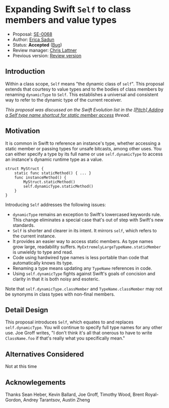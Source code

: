 # Expanding Swift `Self` to class members and value types

* Proposal: [SE-0068](0068-universal-self.md)
* Author: [Erica Sadun](http://github.com/erica)
* Status: **Accepted** ([Bug](https://bugs.swift.org/browse/SR-1340))
* Review manager: [Chris Lattner](http://github.com/lattner)
* Previous version: [Review version](https://github.com/apple/swift-evolution/blob/13d9771e86c5639b8320f05e5daa31a62bac0f07/proposals/0068-universal-self.md)

## Introduction

Within a class scope, `Self` means "the dynamic class of `self`". This proposal extends that courtesy to value types and to the bodies of class members
by renaming `dynamicType` to `Self`. This establishes a universal and consistent
way to refer to the dynamic type of the current receiver. 


*This proposal was discussed on the Swift Evolution list in the [\[Pitch\] Adding a Self type name shortcut for static member access](http://thread.gmane.org/gmane.comp.lang.swift.evolution/13708/focus=13712) thread.*

## Motivation

It is common in Swift to reference an instance's type, whether accessing 
a static member or passing types for unsafe bitcasts, among other uses.
You can either specify a type by its full name or use `self.dynamicType`
to access an instance's dynamic runtime type as a value. 

```
struct MyStruct {
    static func staticMethod() { ... }
    func instanceMethod() {
        MyStruct.staticMethod()
        self.dynamicType.staticMethod()
    }
}
```

Introducing `Self` addresses the following issues:

* `dynamicType` remains an exception to Swift's lowercased keywords rule. This change eliminates a special case that's out of step with Swift's new standards.
* `Self` is shorter and clearer in its intent. It mirrors `self`, which refers to the current instance.
* It provides an easier way to access static members. As type names grow large, readability suffers. `MyExtremelyLargeTypeName.staticMember` is unwieldy to type and read.
* Code using hardwired type names is less portable than code that automatically knows its type.
* Renaming a type means updating any `TypeName` references in code.
* Using `self.dynamicType` fights against Swift's goals of concision and clarity in that it is both noisy and esoteric.

Note that `self.dynamicType.classMember` and `TypeName.classMember` may not be synonyms in class types with non-final members.

## Detail Design

This proposal introduces `Self`, which equates to and replaces `self.dynamicType`. 
You will continue to specify full type names for any other use. Joe Groff writes, "I don't think it's all that onerous to have  to write `ClassName.foo` if that's really what you specifically mean."

## Alternatives Considered

Not at this time

## Acknowlegements

Thanks Sean Heber, Kevin Ballard, Joe Groff, Timothy Wood, Brent Royal-Gordon, Andrey Tarantsov, Austin Zheng